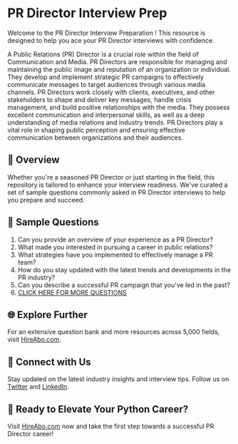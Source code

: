 # PR Director Interview Prep

Welcome to the PR Director Interview Preparation ! This resource is designed to help you ace your PR Director interviews with confidence.

A Public Relations (PR) Director is a crucial role within the field of Communication and Media. PR Directors are responsible for managing and maintaining the public image and reputation of an organization or individual. They develop and implement strategic PR campaigns to effectively communicate messages to target audiences through various media channels. PR Directors work closely with clients, executives, and other stakeholders to shape and deliver key messages, handle crisis management, and build positive relationships with the media. They possess excellent communication and interpersonal skills, as well as a deep understanding of media relations and industry trends. PR Directors play a vital role in shaping public perception and ensuring effective communication between organizations and their audiences.

## 🚀 Overview

Whether you're a seasoned PR Director or just starting in the field, this repository is tailored to enhance your interview readiness. We've curated a set of sample questions commonly asked in PR Director interviews to help you prepare and succeed.

## 📝 Sample Questions

1. Can you provide an overview of your experience as a PR Director?
2. What made you interested in pursuing a career in public relations?
3. What strategies have you implemented to effectively manage a PR team?
4. How do you stay updated with the latest trends and developments in the PR industry?
5. Can you describe a successful PR campaign that you've led in the past?
6. [CLICK HERE FOR MORE QUESTIONS](https://hireabo.com/job/8_1_46/PR%20Director)

## 🌐 Explore Further

For an extensive question bank and more resources across 5,000 fields, visit [HireAbo.com](https://www.hireabo.com).

## 📱 Connect with Us

Stay updated on the latest industry insights and interview tips. Follow us on [Twitter](https://twitter.com/hireabo) and [LinkedIn](https://www.linkedin.com/in/hire-abo-3609972a8/).

## 🚀 Ready to Elevate Your Python Career?

Visit [HireAbo.com](https://www.hireabo.com) now and take the first step towards a successful PR Director career!